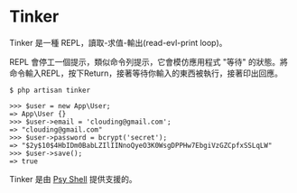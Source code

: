 # Tinker

Tinker 是一種 REPL，讀取-求值-輸出(read-evl-print loop)。

REPL 會停工一個提示，類似命令列提示，它會模仿應用程式 "等待" 的狀態。將命令輸入REPL，按下Return，接著等待你輸入的東西被執行，接著印出回應。

```
$ php artisan tinker

>>> $user = new App\User;
=> App\User {}
>>> $user->email = 'clouding@gmail.com';
=> "clouding@gmail.com"
>>> $user->password = bcrypt('secret');
=> "$2y$10$4HbIDm0BabLZIlIINnoQyeO3K0WsgDPPHw7EbgiVzGZCpfxSSLqLW"
>>> $user->save();
=> true
```

Tinker 是由 [Psy Shell](http://psysh.org/) 提供支援的。